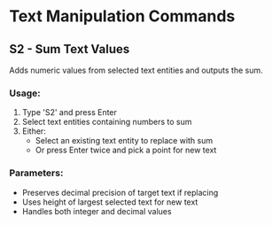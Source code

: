 # Text Manipulation Commands

## S2 - Sum Text Values
Adds numeric values from selected text entities and outputs the sum.

### Usage:
1. Type 'S2' and press Enter
2. Select text entities containing numbers to sum
3. Either:
   - Select an existing text entity to replace with sum
   - Or press Enter twice and pick a point for new text

### Parameters:
- Preserves decimal precision of target text if replacing
- Uses height of largest selected text for new text
- Handles both integer and decimal values